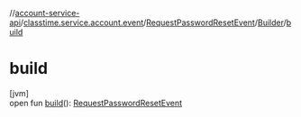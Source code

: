 //[account-service-api](../../../../index.md)/[classtime.service.account.event](../../index.md)/[RequestPasswordResetEvent](../index.md)/[Builder](index.md)/[build](build.md)

# build

[jvm]\
open fun [build](build.md)(): [RequestPasswordResetEvent](../index.md)
